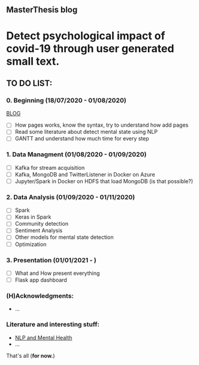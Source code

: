 ## MasterThesis blog


# Detect psychological impact of covid-19 through user generated small text.

## TO DO LIST:
### 0. Beginning (18/07/2020 - 01/08/2020)
[BLOG](July.md)

- [ ] How pages works, know the syntax, try to understand how add pages
- [ ] Read some literature about detect mental state using NLP 
- [ ] GANTT and understand how much time for every step

### 1. Data Managment (01/08/2020 - 01/09/2020)
- [ ] Kafka for stream acquisition
- [ ] Kafka, MongoDB and TwitterListener in Docker on Azure
- [ ] Jupyter/Spark in Docker on HDFS that load MongoDB (is that possible?)

### 2. Data Analysis (01/09/2020 - 01/11/2020)
- [ ] Spark 
- [ ] Keras in Spark
- [ ] Community detection
- [ ] Sentiment Analysis
- [ ] Other models for mental state detection
- [ ] Optimization

### 3. Presentation (01/01/2021 - )
- [ ] What and How present everything
- [ ] Flask app dashboard

### (H)Acknowledgments:
- ...

### Literature and interesting stuff:
- [NLP and Mental Health](https://www.researchgate.net/publication/313127241_Natural_language_processing_in_mental_health_applications_using_non-clinical_texts)
- ...


That's all (**for now.**)
